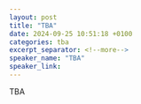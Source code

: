 ```yaml
---
layout: post
title: "TBA"
date: 2024-09-25 10:51:18 +0100
categories: tba
excerpt_separator: <!--more-->
speaker_name: "TBA"
speaker_link: 
---
```

TBA
<!--more-->